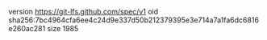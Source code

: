 version https://git-lfs.github.com/spec/v1
oid sha256:7bc4964cfa6ee4c24d9e337d50b212379395e3e714a7a1fa6dc6816e260ac281
size 1985
